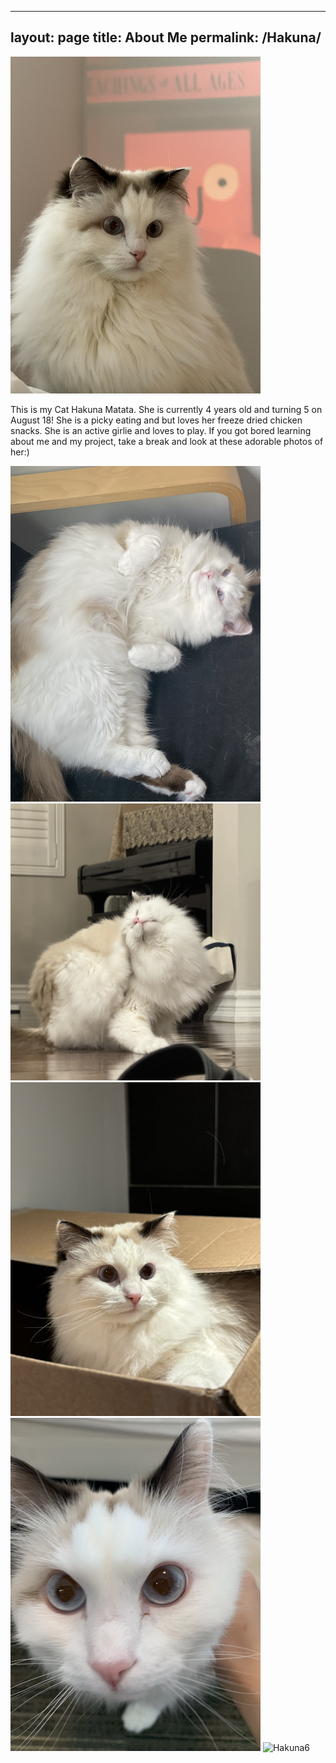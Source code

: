 
---
layout: page
title: About Me
permalink: /Hakuna/
---

<img src="/Hakuna.png" alt="Hakuna" width="400" >

This is my Cat Hakuna Matata. She is currently 4 years old and turning 5 on August 18! She is a picky eating and but loves her freeze dried chicken snacks. She is an active girlie and loves to play. If you got bored learning about me and my project, take a break and look at these adorable photos of her:) 

<img src="/Hakuna2.png" alt="Hakuna2" width="400" >
<img src="/Hakuna3.png" alt="Hakuna3" width="400" >
<img src="/Hakuna4.JPG" alt="Hakuna4" width="400" >
<img src="/Hakuna5.JPG" alt="Hakuna5" width="400" >
<img src="/Hakuna6.PNG" alt="Hakuna6" width="400" >

